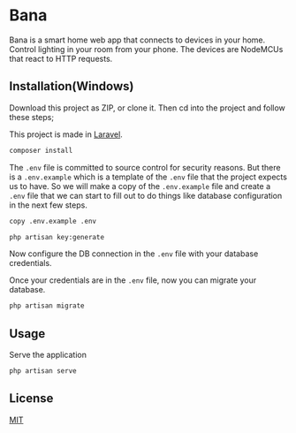 # Bana

Bana is a smart home web app that connects to devices in your home. Control lighting in your room from your phone. The devices are NodeMCUs that react to HTTP requests.
## Installation(Windows)

Download this project as ZIP, or clone it. Then cd into the project and follow these steps;

This project is made in [Laravel](https://laravel.com/docs/8.x).

```bash
composer install
```

The `.env` file is committed to source control for security reasons. But there is a `.env.example` which is a template of the `.env` file that the project expects us to have. So we will make a copy of the `.env.example` file and create a `.env` file that we can start to fill out to do things like database configuration in the next few steps.

```bash
copy .env.example .env
```

```bash
php artisan key:generate
```
Now configure the DB connection in the `.env` file with your database credentials.

Once your credentials are in the `.env` file, now you can migrate your database.

```bash
php artisan migrate
```

## Usage

Serve the application
```bash
php artisan serve
```

## License
[MIT](https://choosealicense.com/licenses/mit/)
